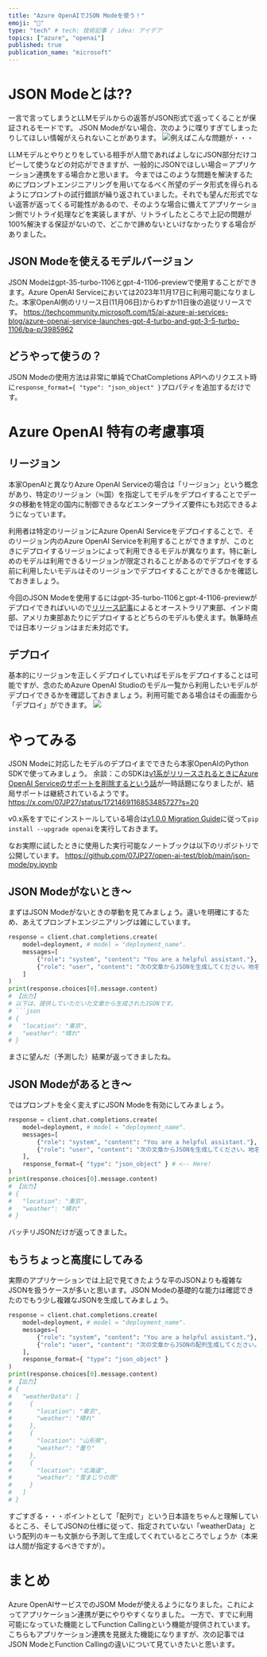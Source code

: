 ```yaml
---
title: "Azure OpenAIでJSON Modeを使う！"
emoji: "🦔"
type: "tech" # tech: 技術記事 / idea: アイデア
topics: ["azure", "openai"]
published: true
publication_name: "microsoft"
---
```


# JSON Modeとは??
一言で言ってしまうとLLMモデルからの返答がJSON形式で返ってくることが保証されるモードです。
JSON Modeがない場合、次のように喋りすぎてしまったりしてほしい情報がえられないことがあります。
![例えばこんな問題が・・・](/images/azure-openai-jsom-mode/issue1.png)

LLMモデルとやりとりをしている相手が人間であればよしなにJSON部分だけコピーして使うなどの対応ができますが、一般的にJSONでほしい場合＝アプリケーション連携をする場合かと思います。
今まではこのような問題を解決するためにプロンプトエンジニアリングを用いてなるべく所望のデータ形式を得られるようにプロンプトの試行錯誤が繰り返されていました。それでも望んだ形式でない返答が返ってくる可能性があるので、そのような場合に備えてアプリケーション側でリトライ処理などを実装しますが、リトライしたところで上記の問題が100%解決する保証がないので、どこかで諦めないといけなかったりする場合がありました。


## JSON Modeを使えるモデルバージョン
JSON Modeはgpt-35-turbo-1106とgpt-4-1106-previewで使用することができます。Azure OpenAI Serviceにおいては2023年11月17日に利用可能になりました。本家OpenAI側のリリース日(11月06日)からわずか11日後の追従リリースです。
https://techcommunity.microsoft.com/t5/ai-azure-ai-services-blog/azure-openai-service-launches-gpt-4-turbo-and-gpt-3-5-turbo-1106/ba-p/3985962

## どうやって使うの？
JSON Modeの使用方法は非常に単純でChatCompletions APIへのリクエスト時に`response_format={ "type": "json_object" }`プロパティを追加するだけです。

# Azure OpenAI 特有の考慮事項
## リージョン
本家OpenAIと異なりAzure OpenAI Serviceの場合は「リージョン」という概念があり、特定のリージョン（≒国）を指定してモデルをデプロイすることでデータの移動を特定の国内に制御できるなどエンタープライズ要件にも対応できるようになっています。

利用者は特定のリージョンにAzure OpenAI Serviceをデプロイすることで、そのリージョン内のAzure OpenAI Serviceを利用することができますが、このときにデプロイするリージョンによって利用できるモデルが異なります。特に新しめのモデルは利用できるリージョンが限定されることがあるのでデプロイをする前に利用したいモデルはそのリージョンでデプロイすることができるかを確認しておきましょう。

今回のJSON Modeを使用するにはgpt-35-turbo-1106とgpt-4-1106-previewがデプロイできればいいので[リリース記事](https://techcommunity.microsoft.com/t5/ai-azure-ai-services-blog/azure-openai-service-launches-gpt-4-turbo-and-gpt-3-5-turbo-1106/ba-p/3985962)によるとオーストラリア東部、インド南部、アメリカ東部あたりにデプロイするとどちらのモデルも使えます。執筆時点では日本リージョンはまだ未対応です。

## デプロイ
基本的にリージョンを正しくデプロイしていればモデルをデプロイすることは可能ですが、念のためAzure OpenAI Studioのモデル一覧から利用したいモデルがデプロイできるかを確認しておきましょう。利用可能である場合はその画面から「デプロイ」ができます。
![](/images/azure-openai-jsom-mode/model-available.png)

# やってみる
JSON Modeに対応したモデルのデプロイまでできたら本家OpenAIのPython SDKで使ってみましょう。
余談：このSDKは[v1系がリリースされるときにAzure OpenAI Serviceのサポートを削除するという話](https://github.com/openai/openai-python/discussions/631)が一時話題になりましたが、結局サポートは継続されているようです。
https://x.com/07JP27/status/1721469116853485727?s=20

v0.x系をすでにインストールしている場合は[v1.0.0 Migration Guide](https://learn.microsoft.com/ja-jp/azure/ai-services/openai/how-to/migration?tabs=python-new%2Cdalle-fix)に従って`pip install --upgrade openai`を実行しておきます。

なお実際に試したときに使用した実行可能なノートブックは以下のリポジトリで公開しています。
https://github.com/07JP27/open-ai-test/blob/main/json-mode/py.ipynb

## JSON Modeがないとき〜
まずはJSON Modeがないときの挙動を見てみましょう。違いを明確にするため、あえてプロンプトエンジニアリングは雑にしています。
```python
response = client.chat.completions.create(
    model=deployment, # model = "deployment_name".
    messages=[
        {"role": "system", "content": "You are a helpful assistant."},
        {"role": "user", "content": "次の文章からJSONを生成してください。地名はlocation、天気はweatherというスキーマを使用してください。¥n===¥n今日の東京の天気は晴れでしょう。"},
    ]
)
print(response.choices[0].message.content)
# 【出力】
# 以下は、提供していただいた文章から生成されたJSONです。
# ```json
# {
#   "location": "東京",
#   "weather": "晴れ"
# }
```

まさに望んだ（予測した）結果が返ってきましたね。

## JSON Modeがあるとき〜
ではプロンプトを全く変えずにJSON Modeを有効にしてみましょう。
```python
response = client.chat.completions.create(
    model=deployment, # model = "deployment_name".
    messages=[
        {"role": "system", "content": "You are a helpful assistant."},
        {"role": "user", "content": "次の文章からJSONを生成してください。地名はlocation、天気はweatherというスキーマを使用してください。¥n===¥n今日の東京の天気は晴れでしょう。"},
    ],
    response_format={ "type": "json_object" } # <-- Here!
)
print(response.choices[0].message.content)
# 【出力】
# {
#   "location": "東京",
#   "weather": "晴れ"
# }
```

バッチリJSONだけが返ってきました。

## もうちょっと高度にしてみる
実際のアプリケーションでは上記で見てきたような平のJSONよりも複雑なJSONを扱うケースが多いと思います。JSON Modeの基礎的な能力は確認できたのでもう少し複雑なJSONを生成してみましょう。
```python
response = client.chat.completions.create(
    model=deployment, # model = "deployment_name".
    messages=[
        {"role": "system", "content": "You are a helpful assistant."},
        {"role": "user", "content": "次の文章からJSONの配列生成してください。地名はlocation、天気はweatherというスキーマを使用してください。¥n===¥n今日の東京の天気は晴れでしょう。山形県は曇り、北海道は雪まじりの雨となる見込みです。"},
    ],
    response_format={ "type": "json_object" }
)
print(response.choices[0].message.content)
# 【出力】
# {
#   "weatherData": [
#     {
#       "location": "東京",
#       "weather": "晴れ"
#     },
#     {
#       "location": "山形県",
#       "weather": "曇り"
#     },
#     {
#       "location": "北海道",
#       "weather": "雪まじりの雨"
#     }
#   ]
# }
```

すごすぎる・・・ポイントとして「配列で」という日本語をちゃんと理解しているところ、そしてJSONの仕様に従って、指定されていない「weatherData」という配列のキーも文脈から予測して生成してくれているところでしょうか（本来は人間が指定するべきですが）。

# まとめ
Azure OpenAIサービスでのJSOM Modeが使えるようになりました。これによってアプリケーション連携が更にやりやすくなりました。
一方で、すでに利用可能になっていた機能としてFunction Callingという機能が提供されています。こちらもアプリケーション連携を見据えた機能になりますが、次の記事ではJSON ModeとFunction Callingの違いについて見ていきたいと思います。
